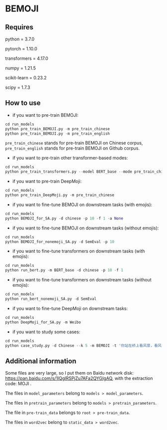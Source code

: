 # BEMOJI

## Requires

python = 3.7.0

pytorch = 1.10.0

transformers = 4.17.0

numpy = 1.21.5

scikit-learn = 0.23.2

scipy = 1.7.3

## How to use

- if you want to pre-train BEMOJI:

```python
cd run_models
python pre_train_BEMOJI.py -m pre_train_chinese
python pre_train_BEMOJI.py -m pre_train_english
```

`pre_train_chinese` stands for pre-train BEMOJI on Chinese corpus, `pre_train_english` stands for pre-train BEMOJI on Github corpus.

- if you want to pre-train other transformer-based modes:

```python
cd run_models
python pre_train_transformers.py --model BERT_base --mode pre_train_chinese
```

- if you want to pre-train DeepMoji:

```python
cd run_models
python pre_train_DeepMoji.py -m pre_train_chinese
```

- if you want to fine-tune BEMOJI on downstream tasks (with emojis):

```python
cd run_models
python BEMOJI_for_SA.py -d chinese -p 10 -f 1 -a None
```

- if you want to fine-tune BEMOJI on downstream tasks (without emojis):

```python
cd run_models
python BEMOJI_for_nonemoji_SA.py -d SemEval -p 10
```

- if you want to fine-tune transformers on downstream tasks (with emojis):

```python
cd run_models
python run_bert.py -m BERT_base -d chinese -p 10 -f 1
```

- if you want to fine-tune transformers on downstream tasks (without emojis):

```python
cd run_models
python run_bert_nonemoji_SA.py -d SemEval
```

- if you want to fine-tune DeepMoji on downstream tasks:

```python
cd run_models
python DeepMoji_for_SA.py -m Weibo
```

- if you want to study some cases:

```python
cd run_models
python case_study.py -d Chinese --k 5 -m BEMOJI -t '你站在桥上看风景，看风景的人在楼上看你'
```

## Additional information

Some files are very large, so I put them on Baidu network disk: https://pan.baidu.com/s/1lQglRSPjZu7AFa2QYGIgAQ, with the extraction code: MOJI .

The files in `model_parameters` belong to `models > model_parameters`.

The files in `pretrain_parameters` belong to `models > pretrain_parameters`.

The file in `pre-train_data` belongs to `root > pre-train_data`.

The files in `word2vec` belong to `static_data > word2vec`.
